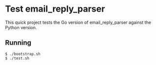 # Test email_reply_parser

This quick project tests the Go version of email_reply_parser against the Python version.

## Running

```shell
$ ./bootstrap.sh
$ ./test.sh
```
